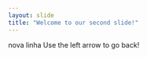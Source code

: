 ```yaml
---
layout: slide
title: "Welcome to our second slide!"
---
```

nova linha
Use the left arrow to go back!
